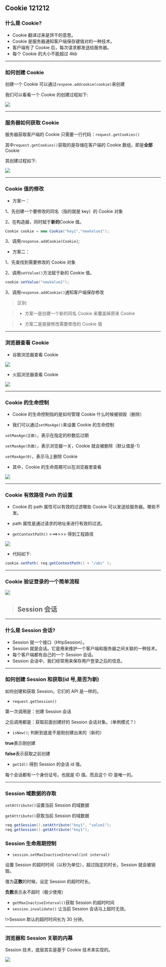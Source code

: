 ## Cookie 121212

### 什么是 Cookie?

- Cookie 翻译过来是饼干的意思。
- Cookie 是服务器通知客户端保存键值对的一种技术。
- 客户端有了 Cookie 后，每次请求都发送给服务器。
- 每个 Cookie 的大小不能超过 4kb

---

### 如何创建 Cookie

创建一个 Cookie 可以通过`respone.addcookie(cookie)`来创建

我们可以看看一个 Cookie 的创建过程如下:

![](ServerSide_imgs/13.jpg)

---

### 服务器如何获取 Cookie

服务器获取客户端的 Cookie 只需要一行代码：`request.getCookies()`

其中`request.getCookies()`获取的是存储在客户端的 Cookie 数组，即是**全部**Cookie

其创建过程如下:

![](ServerSide_imgs/14.jpg)

---

### Cookie 值的修改

- 方案一：

1、先创建一个要修改的同名（指的就是 key）的 Cookie 对象

2、在构造器，同时赋于**新的**Cookie 值。

```java
Cookie cookie = new Cookie("key1","newValue1");
```

3、调用`response.addCookie(Cookie)`;

- 方案二：

1、先查找到需要修改的 Cookie 对象

2、调用`setValue()`方法赋于新的 Cookie 值。

```java
cookie.setValue("newValue2");
```

3、调用`response.addCookie()`通知客户端保存修改

> 区别:

> - 方案一是创建一个新的同名 Cookie 来覆盖掉原来 Cookie

> - 方案二是直接修改需要修改的 Cookie 值

---

### 浏览器查看 Cookie

- 谷歌浏览器查看 Cookie

![](ServerSide_imgs/15.jpg)

- 火狐浏览器查看 Cookie

![](ServerSide_imgs/16.jpg)

---

### Cookie 的生命控制

- Cookie 的生命控制指的是如何管理 Cookie 什么时候被销毁（删除）

- 我们可以通过`setMaxAge()`来设置 Cookie 的生命控制

`setMaxAge(正数)`，表示在指定的秒数后过期

`setMaxAge(负数)`，表示浏览器一关，Cookie 就会被删除（默认值是-1）

`setMaxAge(0)`，表示马上删除 Cookie

- 其中，Cookie 的生命周期可以在浏览器里查看

![](ServerSide_imgs/17.png)

---

### Cookie 有效路径 Path 的设置

- Cookie 的 path 属性可以有效的过滤哪些 Cookie 可以发送给服务器。哪些不发。
- path 属性是通过请求的地址来进行有效的过滤。

- `getContextPath()` ===>>>> 得到工程路径

![](ServerSide_imgs/18.png)

- 代码如下:

```java
cookie.setPath( req.getContextPath() + "/abc" );
```

---

### Cookie 验证登录的一个简单流程

![](ServerSide_imgs/19.jpg)

> ## Session 会话

---

### 什么是 Session 会话?

- Session 就一个接口（HttpSession）。
- Session 就是会话。它是用来维护一个客户端和服务器之间关联的一种技术。
- 每个客户端都有自己的一个 Session 会话。
- Session 会话中，我们经常用来保存用户登录之后的信息。

---

### 如何创建 Session 和获取(id 号,是否为新)

如何创建和获取 Session。它们的 API 是一样的。

- `request.getSession()`

第一次调用是：创建 Session 会话

之后调用都是：获取前面创建好的 Session 会话对象。（单例模式？）

- `isNew()`; 判断到底是不是刚创建出来的（新的）

**true**表示刚创建

**false**表示获取之前创建

- `getId()` 得到 Session 的会话 id 值。

每个会话都有一个身份证号。也就是 ID 值。而且这个 ID 是唯一的。

---

### Session 域数据的存取

`setAttribute()`设置当前 Session 的域数据

`getAttribute()`获取当前 Session 的域数据

```java
req.getSession().setAttribute("key1", "value1");
req.getSession().getAttribute("key1");
```

### Session 生命周期控制

- `session.setMaxInactiveInterval(int interval)`

设置 Session 的超时时间（以秒为单位），超过指定的时长，Session 就会被销毁。

值为**正数**的时候，设定 Session 的超时时长。

**负数**表示永不超时（极少使用）

- `getMaxInactiveInterval()`获取 Session 的超时时间
- `session.invalidate()` 让当前 Session 会话马上超时无效。

!>Session 默认的超时时间长为 30 分钟。

---

### 浏览器和 Session 关联的内幕

Session 技术，底层其实是基于 Cookie 技术来实现的。

![](ServerSide_imgs/20.jpg)
